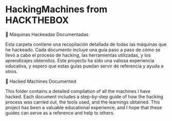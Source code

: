 # HackingMachines from HACKTHEBOX

📂 Máquinas Hackeadas Documentadas

Esta carpeta contiene una recopilación detallada de todas las máquinas que he hackeado. Cada documento incluye una guía paso a paso de cómo se llevó a cabo el proceso de hacking, las herramientas utilizadas, y los aprendizajes obtenidos. Este proyecto ha sido una valiosa experiencia educativa, y espero que estas guías puedan servir de referencia y ayuda a otros.


📂 Hacked Machines Documented

This folder contains a detailed compilation of all the machines I have hacked. Each document includes a step-by-step guide of how the hacking process was carried out, the tools used, and the learnings obtained. This project has been a valuable educational experience, and I hope that these guides can serve as a reference and help to others.
